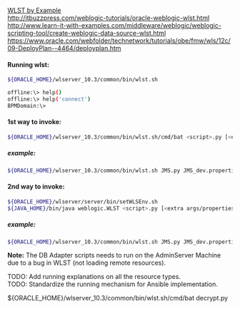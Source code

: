 [WLST by Example](https://wlstbyexamples.blogspot.com/)  
http://itbuzzpress.com/weblogic-tutorials/oracle-weblogic-wlst.html  
http://www.learn-it-with-examples.com/middleware/weblogic/weblogic-scripting-tool/create-weblogic-data-source-wlst.html  
https://www.oracle.com/webfolder/technetwork/tutorials/obe/fmw/wls/12c/09-DeployPlan--4464/deployplan.htm  
  
  
  
#### Running wlst: 

```bash
${ORACLE_HOME}/wlserver_10.3/common/bin/wlst.sh   

offline:\> help()  
offline:\> help('connect')  
BPMDomain:\>   
```  
  
#### 1st way to invoke:  
```bash
${ORACLE_HOME}/wlserver_10.3/common/bin/wlst.sh/cmd/bat <script>.py [<extra args/properties file/etc>]  
```
  
##### example:  
```bash
${ORACLE_HOME}/wlserver_10.3/common/bin/wlst.sh JMS.py JMS_dev.properties  
```
  
#### 2nd way to invoke:  
```bash
${ORACLE_HOME}/wlserver/server/bin/setWLSEnv.sh  
${JAVA_HOME}/bin/java weblogic.WLST <script>.py [<extra args/properties file/etc>]  
```
  
##### example:  
```bash
${ORACLE_HOME}/wlserver_10.3/common/bin/wlst.sh JMS.py JMS_dev.properties
```

**Note:** The DB Adapter scripts needs to run on the AdminServer Machine due to a bug in WLST (not loading remote resources).

TODO: Add running explanations on all the resource types.  
TODO: Standardize the running mechanism for Ansible implementation.  

${ORACLE_HOME}/wlserver_10.3/common/bin/wlst.sh/cmd/bat decrypt.py <decoded> <full domain path>